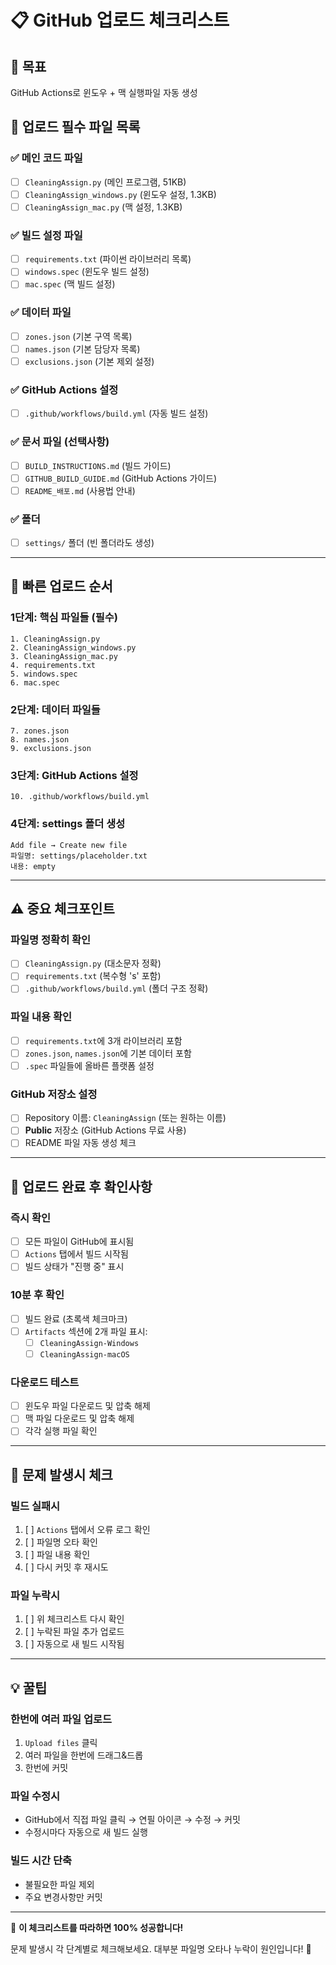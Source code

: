 # 📋 GitHub 업로드 체크리스트

## 🎯 목표
GitHub Actions로 윈도우 + 맥 실행파일 자동 생성

## 📁 업로드 필수 파일 목록

### ✅ 메인 코드 파일
- [ ] `CleaningAssign.py` (메인 프로그램, 51KB)
- [ ] `CleaningAssign_windows.py` (윈도우 설정, 1.3KB)
- [ ] `CleaningAssign_mac.py` (맥 설정, 1.3KB)

### ✅ 빌드 설정 파일
- [ ] `requirements.txt` (파이썬 라이브러리 목록)
- [ ] `windows.spec` (윈도우 빌드 설정)
- [ ] `mac.spec` (맥 빌드 설정)

### ✅ 데이터 파일
- [ ] `zones.json` (기본 구역 목록)
- [ ] `names.json` (기본 담당자 목록)
- [ ] `exclusions.json` (기본 제외 설정)

### ✅ GitHub Actions 설정
- [ ] `.github/workflows/build.yml` (자동 빌드 설정)

### ✅ 문서 파일 (선택사항)
- [ ] `BUILD_INSTRUCTIONS.md` (빌드 가이드)
- [ ] `GITHUB_BUILD_GUIDE.md` (GitHub Actions 가이드)
- [ ] `README_배포.md` (사용법 안내)

### ✅ 폴더
- [ ] `settings/` 폴더 (빈 폴더라도 생성)

---

## 🚀 빠른 업로드 순서

### 1단계: 핵심 파일들 (필수)
```
1. CleaningAssign.py
2. CleaningAssign_windows.py
3. CleaningAssign_mac.py
4. requirements.txt
5. windows.spec
6. mac.spec
```

### 2단계: 데이터 파일들
```
7. zones.json
8. names.json
9. exclusions.json
```

### 3단계: GitHub Actions 설정
```
10. .github/workflows/build.yml
```

### 4단계: settings 폴더 생성
```
Add file → Create new file
파일명: settings/placeholder.txt
내용: empty
```

---

## ⚠️ 중요 체크포인트

### 파일명 정확히 확인
- [ ] `CleaningAssign.py` (대소문자 정확)
- [ ] `requirements.txt` (복수형 's' 포함)
- [ ] `.github/workflows/build.yml` (폴더 구조 정확)

### 파일 내용 확인
- [ ] `requirements.txt`에 3개 라이브러리 포함
- [ ] `zones.json`, `names.json`에 기본 데이터 포함
- [ ] `.spec` 파일들에 올바른 플랫폼 설정

### GitHub 저장소 설정
- [ ] Repository 이름: `CleaningAssign` (또는 원하는 이름)
- [ ] **Public** 저장소 (GitHub Actions 무료 사용)
- [ ] README 파일 자동 생성 체크

---

## 🎯 업로드 완료 후 확인사항

### 즉시 확인
- [ ] 모든 파일이 GitHub에 표시됨
- [ ] `Actions` 탭에서 빌드 시작됨
- [ ] 빌드 상태가 "진행 중" 표시

### 10분 후 확인
- [ ] 빌드 완료 (초록색 체크마크)
- [ ] `Artifacts` 섹션에 2개 파일 표시:
  - [ ] `CleaningAssign-Windows`
  - [ ] `CleaningAssign-macOS`

### 다운로드 테스트
- [ ] 윈도우 파일 다운로드 및 압축 해제
- [ ] 맥 파일 다운로드 및 압축 해제
- [ ] 각각 실행 파일 확인

---

## 🔧 문제 발생시 체크

### 빌드 실패시
1. [ ] `Actions` 탭에서 오류 로그 확인
2. [ ] 파일명 오타 확인
3. [ ] 파일 내용 확인
4. [ ] 다시 커밋 후 재시도

### 파일 누락시
1. [ ] 위 체크리스트 다시 확인
2. [ ] 누락된 파일 추가 업로드
3. [ ] 자동으로 새 빌드 시작됨

---

## 💡 꿀팁

### 한번에 여러 파일 업로드
1. `Upload files` 클릭
2. 여러 파일을 한번에 드래그&드롭
3. 한번에 커밋

### 파일 수정시
- GitHub에서 직접 파일 클릭 → 연필 아이콘 → 수정 → 커밋
- 수정시마다 자동으로 새 빌드 실행

### 빌드 시간 단축
- 불필요한 파일 제외
- 주요 변경사항만 커밋

---

🚀 **이 체크리스트를 따라하면 100% 성공합니다!**

문제 발생시 각 단계별로 체크해보세요. 대부분 파일명 오타나 누락이 원인입니다! 📝 
